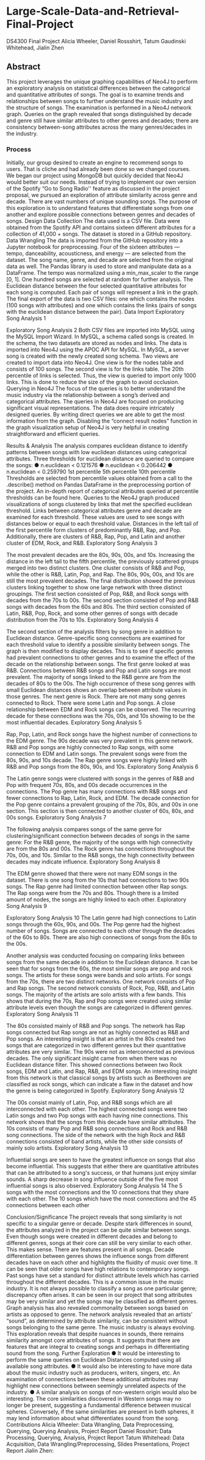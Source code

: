 # Large-Scale-Data-and-Retrieval-Final-Project
DS4300 Final Project Alicia Wheeler, Daniel Rossshirt, Tatum Gaudinski Whitehead, Jialin Zhen

## Abstract
This project leverages the unique graphing capabilities of Neo4J to perform an exploratory analysis on statistical differences between the categorical and quantitative attributes of songs. The goal is to examine trends and relationships between songs to further understand the music industry and the structure of songs. The examination is performed in a Neo4J network graph. Queries on the graph revealed that songs distinguished by decade and genre still have similar attributes to other genres and decades; there are consistency between-song attributes across the many genres/decades in the industry.

### Process
  Initially, our group desired to create an engine to recommend songs to users. That is cliche and had already been done so we changed courses. We began our project using MongoDB but quickly decided that Neo4J would better suit our needs. Instead of trying to implement our own version of the Spotify “Go to Song Radio'' feature as discussed in the project proposal, we pursued an exploration of attribute similarity across genre and decade.
There are vast numbers of unique sounding songs. The purpose of this exploration is to understand features that differentiate songs from one another and explore possible connections between genres and decades of songs.
Design
Data Collection
The data used is a CSV file. Data were obtained from the Spotify API and contains sixteen different attributes for a collection of 41,000 + songs. The dataset is stored in a GitHub repository.
Data Wrangling
The data is imported from the GitHub repository into a Jupyter notebook for preprocessing. Four of the sixteen attributes — tempo, danceability, acousticness, and energy — are selected from the dataset. The song name, genre, and decade are selected from the original data as well. The Pandas library is used to store and manipulate data as a DataFrame. The tempo was normalized using a min_max_scaler to the range [0, 1]. One hundred songs are selected at random for further analysis. The Euclidean distance between the four selected quantitative attributes for each song is computed. Each pair of songs will represent a link in the graph. The final export of the data is two CSV files: one which contains the nodes (100 songs with attributes) and one which contains the links (pairs of songs with the euclidean distance between the pair).
Data Import
Exploratory Song Analysis 1
 
 Exploratory Song Analysis 2 Both CSV files are imported into MySQL using the MySQL Import Wizard. In MySQL, a
schema called songs is created. In the schema, the two datasets are stored as nodes and links.
The data is imported into Neo4J using the APOC API for MySQL. In MySQL, a server song is created with the newly created song schema. Two views are created to import data into Neo4J. One view is for the nodes table and consists of 100 songs. The second view is for the links table. The 20th percentile of links is selected. Thus, the view is queried to import only 1000 links. This is done to reduce the size of the graph to avoid occlusion.
Querying in Neo4J
The focus of the queries is to better understand the music industry via the relationship between a song’s derived and categorical attributes. The queries in Neo4J are focused on producing significant visual representations. The data does require intricately designed queries. By writing direct queries we are able to get the most information from the graph.
Disabling the “connect result nodes” function in the graph visualization setup of Neo4J is very helpful in creating straightforward and efficient queries.

 Results & Analysis
The analysis compares euclidean distance to identify patterns between songs with low euclidean distances using categorical attributes. Three thresholds for euclidean distance are queried to compare the songs:
● n.euclidean < 0.121576
● n.euclidean < 0.206442
● n.euclidean < 0.259790
1st percentile 5th percentile 10th percentile
Thresholds are selected from percentile values obtained from a call to the .describe() method on Pandas DataFrame in the preprocessing portion of the project. An in-depth report of categorical attributes queried at percentile thresholds can be found here. Queries to the Neo4J graph produced visualizations of songs clustered by links that met the specified euclidean threshold. Links between categorical attributes genre and decade are examined for each threshold.
These values are used to see songs with distances below or equal to each threshold value.
Distances in the left tail of the first percentile form clusters of predominantly R&B, Rap, and Pop. Additionally, there are clusters of R&B, Rap, Pop, and Latin and another cluster of EDM, Rock, and R&B.
Exploratory Song Analysis 3
 
 The most prevalent decades are the 80s, 90s, 00s, and 10s. Increasing the distance in the left tail to the fifth percentile, the previously scattered groups merged into two distinct clusters. One cluster consists of R&B and Pop, while the other is R&B, Latin, Pop, and Rap. The 80s, 90s, 00s, and 10s are still the most prevalent decades.
The final distribution showed the previous clusters linking together to show one large network with three distinct groupings. The first section consisted of Pop, R&B, and Rock songs with decades from the 70s to 00s. The second section consisted of Pop and R&B songs with decades from the 60s and 80s. The third section consisted of Latin, R&B, Pop, Rock, and some other genres of songs with decade distribution from the 70s to 10s.
Exploratory Song Analysis 4
  
 The second section of the analysis filters by song genre in addition to Euclidean distance. Genre-specific song connections are examined for each threshold value to identify a possible similarity between songs. The graph is then modified to display decades. This is to see if specific genres had prevalent connections to other genres and to examine the effect of the decade on the relationship between songs.
The first genre looked at was R&B. Connections between R&B songs and Pop and Latin songs are most prevalent. The majority of songs linked to the R&B genre are from the decades of 80s to the 00s. The high occurrence of these song genres with small Euclidean distances shows an overlap between attribute values in those genres.
The next genre is Rock. There are not many song genres connected to Rock. There were some Latin and Pop songs. A close relationship between EDM and Rock songs can be observed. The recurring decade for these connections was the 70s, 00s, and 10s showing to be the most influential decades.
Exploratory Song Analysis 5
  
 Rap, Pop, Latin, and Rock songs have the highest number of connections to the EDM genre. The 90s decade was very prevalent in this genre network. R&B and Pop songs are highly connected to Rap songs, with some connection to EDM and Latin songs. The prevalent songs were from the 80s, 90s, and 10s decade.
The Rap genre songs were highly linked with R&B and Pop songs from the 80s, 90s, and 10s.
Exploratory Song Analysis 6
  
 The Latin genre songs were clustered with songs in the genres of R&B and Pop with frequent 70s, 80s, and 00s decade occurrences in the connections.
The Pop genre has many connections with R&B songs and fewer connections to Rap, Latin, Rock, and EDM. The decade connection for the Pop genre contains a prevalent grouping of the 70s, 80s, and 00s in one section. This section is then connected to another cluster of 60s, 80s, and 00s songs.
Exploratory Song Analysis 7
  
 The following analysis compares songs of the same genre for clustering/significant connection between decades of songs in the same genre:
For the R&B genre, the majority of the songs with high connectivity are from the 80s and 00s.
The Rock genre has connections throughout the 70s, 00s, and 10s. Similar to the R&B songs, the high connectivity between decades may indicate influence.
Exploratory Song Analysis 8
  
 The EDM genre showed that there were not many EDM songs in the dataset. There is one song from the 10s that had connections to two 90s songs.
The Rap genre had limited connection between other Rap songs. The Rap songs were from the 70s and 80s. Though there is a limited amount of nodes, the songs are highly linked to each other.
Exploratory Song Analysis 9
  
 Exploratory Song Analysis 10 The Latin genre had high connections to Latin songs through the 60s, 90s, and 00s.
The Pop genre had the highest number of songs. Songs are connected to each other through the decades of the 60s to 80s. There are also high connections of songs from the 80s to the 00s.
  
 Another analysis was conducted focusing on comparing links between songs from the same decade in addition to the Euclidean distance.
It can be seen that for songs from the 60s, the most similar songs are pop and rock songs. The artists for these songs were bands and solo artists.
For songs from the 70s, there are two distinct networks. One network consists of Pop and Rap songs. The second network consists of Rock, Pop, R&B, and Latin songs. The majority of the artists are solo artists with a few bands. This shows that during the 70s, Rap and Pop songs were created using similar attribute levels even though the songs are categorized in different genres.
Exploratory Song Analysis 11
  
 The 80s consisted mainly of R&B and Pop songs. The network has Rap songs connected but Rap songs are not as highly connected as R&B and Pop songs. An interesting insight is that an artist in the 80s created two songs that are categorized in two different genres but their quantitative attributes are very similar.
The 90s were not as interconnected as previous decades. The only significant insight came from when there was no Euclidean distance filter. This showed connections between two Rock songs, EDM and Latin, and Rap, R&B, and EDM songs. An interesting insight from this network is that classical songs by artists such as Beethoven are classified as rock songs, which can indicate a flaw in the dataset and how the genre is being categorized in Spotify.
Exploratory Song Analysis 12
  
 The 00s consist mainly of Latin, Pop, and R&B songs which are all interconnected with each other. The highest connected songs were two Latin songs and two Pop songs with each having nine connections. This network shows that the songs from this decade have similar attributes.
The 10s consists of many Pop and R&B song connections and Rock and R&B song connections. The side of the network with the high Rock and R&B connections consisted of band artists, while the other side consists of mainly solo artists.
Exploratory Song Analysis 13
  
 Influential songs are seen to have the greatest influence on songs that also become influential. This suggests that either there are quantitative attributes that can be attributed to a song's success, or that humans just enjoy similar sounds. A sharp decrease in song influence outside of the five most influential songs is also observed.
Exploratory Song Analysis 14
 The 5 songs with the most connections and the 10 connections that they share with each other.
 The 10 songs which have the most connections and the 45 connections between each other

Conclusion/Significance
The project reveals that song similarity is not specific to a singular genre or decade. Despite stark differences in sound, the attributes analyzed in the project can be quite similar between songs. Even though songs were created in different decades and belong to different genres, songs at their core can still be very similar to each other. This makes sense. There are features present in all songs. Decade differentiation between genres shows the influence songs from different decades have on each other and highlights the fluidity of music over time. It can be seen that older songs have high relations to contemporary songs. Past songs have set a standard for distinct attribute levels which has carried throughout the different decades. This is a common issue in the music industry. It is not always possible to classify a song as one particular genre; discrepancy often arises. It can be seen in our project that song attributes may be very similar and yet the songs may be classified as different genres. Graph analysis has also revealed commonality between songs based on artists as opposed to genre. The network analysis revealed that an artists’ “sound”, as determined by attribute similarity, can be consistent without songs belonging to the same genre.
The music industry is always evolving. This exploration reveals that despite nuances in sounds, there remains similarity amongst core attributes of songs. It suggests that there are features that are integral to creating songs and perhaps in differentiating sound from the song.
Further Exploration
● It would be interesting to perform the same queries on Euclidean Distances computed using all available song attributes.
● It would also be interesting to have more data about the music industry such as producers, writers, singers, etc. An examination of connections between these additional attributes may highlight new connections between seemingly unrelated aspects of the industry.
● A similar analysis on songs of non-western origin would also be interesting. The core similarities discovered in Western songs may no longer be present, suggesting a fundamental difference between musical spheres. Conversely, if the same similarities are present in both spheres, it may lend information about what differentiates sound from the song.
Contributions
Alicia Wheeler: Data Wrangling, Data Preprocessing, Querying, Querying Analysis, Project Report Daniel Rosshirt: Data Processing, Querying, Analysis, Project Report
Tatum Whitehead: Data Acquisition, Data Wrangling/Preprocessing, Slides Presentations, Project Report Jialin Zhen:
